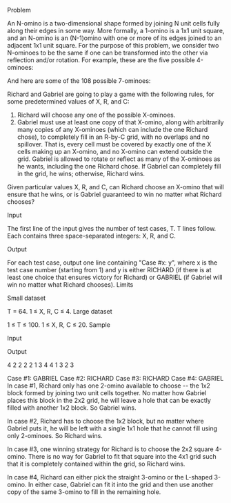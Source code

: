 Problem

An N-omino is a two-dimensional shape formed by joining N unit cells fully along their edges in some way. More formally, a 1-omino is a 1x1 unit square, and an N-omino is an (N-1)omino with one or more of its edges joined to an adjacent 1x1 unit square. For the purpose of this problem, we consider two N-ominoes to be the same if one can be transformed into the other via reflection and/or rotation. For example, these are the five possible 4-ominoes:



And here are some of the 108 possible 7-ominoes:



Richard and Gabriel are going to play a game with the following rules, for some predetermined values of X, R, and C:

1. Richard will choose any one of the possible X-ominoes.
2. Gabriel must use at least one copy of that X-omino, along with arbitrarily many copies of any X-ominoes (which can include the one Richard chose), to completely fill in an R-by-C grid, with no overlaps and no spillover. That is, every cell must be covered by exactly one of the X cells making up an X-omino, and no X-omino can extend outside the grid. Gabriel is allowed to rotate or reflect as many of the X-ominoes as he wants, including the one Richard chose. If Gabriel can completely fill in the grid, he wins; otherwise, Richard wins.

Given particular values X, R, and C, can Richard choose an X-omino that will ensure that he wins, or is Gabriel guaranteed to win no matter what Richard chooses?

Input

The first line of the input gives the number of test cases, T. T lines follow. Each contains three space-separated integers: X, R, and C.

Output

For each test case, output one line containing "Case #x: y", where x is the test case number (starting from 1) and y is either RICHARD (if there is at least one choice that ensures victory for Richard) or GABRIEL (if Gabriel will win no matter what Richard chooses).
Limits

Small dataset

T = 64.
1 ≤ X, R, C ≤ 4.
Large dataset

1 ≤ T ≤ 100.
1 ≤ X, R, C ≤ 20.
Sample


Input 
 	
Output 
 
4
2 2 2
2 1 3
4 4 1
3 2 3

Case #1: GABRIEL
Case #2: RICHARD
Case #3: RICHARD
Case #4: GABRIEL
In case #1, Richard only has one 2-omino available to choose -- the 1x2 block formed by joining two unit cells together. No matter how Gabriel places this block in the 2x2 grid, he will leave a hole that can be exactly filled with another 1x2 block. So Gabriel wins.

In case #2, Richard has to choose the 1x2 block, but no matter where Gabriel puts it, he will be left with a single 1x1 hole that he cannot fill using only 2-ominoes. So Richard wins.

In case #3, one winning strategy for Richard is to choose the 2x2 square 4-omino. There is no way for Gabriel to fit that square into the 4x1 grid such that it is completely contained within the grid, so Richard wins.

In case #4, Richard can either pick the straight 3-omino or the L-shaped 3-omino. In either case, Gabriel can fit it into the grid and then use another copy of the same 3-omino to fill in the remaining hole.
